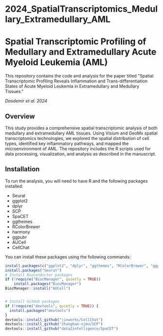 # 2024_SpatialTranscriptomics_Medullary_Extramedullary_AML
 
# Spatial Transcriptomic Profiling of Medullary and Extramedullary Acute Myeloid Leukemia (AML)

This repository contains the code and analysis for the paper titled "Spatial Transcriptomic Profiling Reveals Inflammation and Trans-differentiation States of Acute Myeloid Leukemia in Extramedullary and Medullary Tissues."

*Dasdemir et al. 2024*

## Overview

This study provides a comprehensive spatial transcriptomic analysis of both medullary and extramedullary AML tissues. Using Visium and GeoMx spatial transcriptomics technologies, we explored the spatial distribution of cell types, identified key inflammatory pathways, and mapped the microenvironment of AML. The repository includes the R scripts used for data processing, visualization, and analysis as described in the manuscript.

## Installation

To run the analysis, you will need to have R and the following packages installed:

- Seurat
- ggplot2
- dplyr
- SCP
- SpaCET
- ggthemes
- RColorBrewer
- harmony
- ggpubr
- AUCell
- CellChat

You can install these packages using the following commands:

```R
install.packages(c("ggplot2", "dplyr", "ggthemes", "RColorBrewer", "ggpubr", "harmony"))
install.packages("Seurat")
# Install Bioconductor packages
if (!require("BiocManager", quietly = TRUE))
    install.packages("BiocManager")
BiocManager::install("AUCell")


# Install GitHub packages
if (!require("devtools", quietly = TRUE)) {
  install.packages("devtools")
}
devtools::install_github("jinworks/CellChat")
devtools::install_github("zhanghao-njmu/SCP")
devtools::install_github("data2intelligence/SpaCET")
